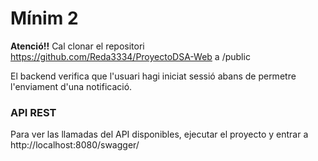 # Mínim 2

**Atenció!!** Cal clonar el repositori https://github.com/Reda3334/ProyectoDSA-Web a /public 

El backend verifica que l'usuari hagi iniciat sessió abans de permetre l'enviament d'una notificació.

### API REST

Para ver las llamadas del API disponibles, ejecutar el proyecto y entrar a http://localhost:8080/swagger/